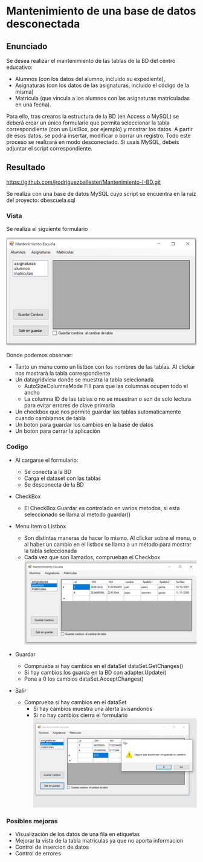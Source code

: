 # Mantenimiento de una base de datos desconectada

## Enunciado

Se desea realizar el mantenimiento de las tablas de la BD del centro educativo:

- Alumnos (con los datos del alumno, incluido su expediente),
- Asignaturas (con los datos de las asignaturas, incluido el código de la misma)
- Matricula (que vincula a los alumnos con las asignaturas matriculadas en una fecha).

Para ello, tras crearos la estructura de la BD (en Access o MySQL) se deberá crear un único formulario que permita seleccionar la tabla correspondiente (con un ListBox, por ejemplo) y mostrar los datos.
A partir de esos datos, se podrá insertar, modificar o borrar un registro. Todo este proceso se realizará en modo desconectado.
Si usais MySQL, debeis adjuntar el script correspondiente.

## Resultado

<https://github.com/jrodriguezballester/Mantenimiento-I-BD.git>

  Se realiza con una base de datos MySQL cuyo script se encuentra en la raiz del proyecto: dbescuela.sql

### Vista

Se realiza el siguiente formulario

![ ](Imagenes\cap1.png)

Donde podemos observar:

- Tanto un menu como un listbox con los nombres de las tablas. Al clickar nos mostrará la tabla correspondiente
- Un datagridview donde se muestra la tabla selecionada
  - AutoSizeColumnsMode Fill para que las columnas ocupen todo el ancho
  - La columna ID de las tablas o no se muestran o son de solo lectura para evitar errores de clave primaria
- Un checkbox que nos permite guardar las tablas automaticamente cuando cambiamos de tabla
- Un boton para guardar los cambios en la base de datos
- Un boton para cerrar la aplicación

### Codigo

- Al cargarse el formulario:
  - Se conecta a la BD
  - Carga el dataset con las tablas
  - Se desconecta de la BD
- CheckBox
  - El CheckBox Guardar es controlado en varios metodos, si esta seleccionado se llama al metodo guardar()
- Menu Item o Listbox
  - Son distintas maneras de hacer lo mismo. Al clickar sobre el menu, o al haber un cambio en el listbox se llama a un método para mostrar la tabla seleccionada
  - Cada vez que son llamados, comprueban el Checkbox
![ ](Imagenes/cap2.png)

- Guardar
  - Comprueba si hay cambios en el dataSet  dataSet.GetChanges()
  - Si hay cambios los guarda en la BD con adapter.Update()
  - Pone a 0 los cambios  dataSet.AcceptChanges()
- Salir
  - Comprueba si hay cambios en el dataSet
    - Si hay cambios muestra una alerta avisandonos
    - Si no hay cambios cierra el formulario
![ ](Imagenes/cap3.png)

### Posibles mejoras

- Visualización de los datos de una fila en etiquetas
- Mejorar la vista de la tabla matriculas ya que no aporta informacion
- Control de insercion de datos
- Control de errores
